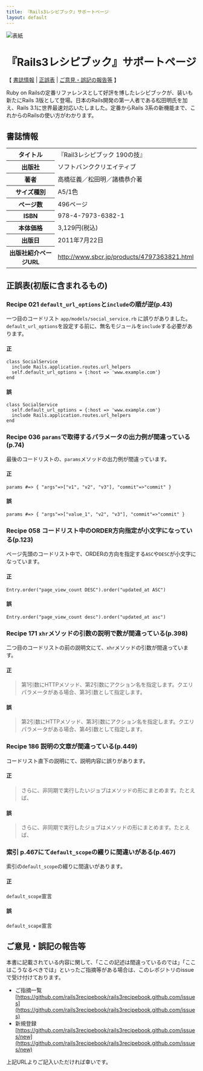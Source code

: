 ```yaml
---
title: 『Rails3レシピブック』サポートページ
layout: default
---
```


![表紙](http://www.sbcr.jp/img/t/4797363821_01.jpg)

『Rails3レシピブック』サポートページ
====================================

【 [書誌情報](#id1) | [正誤表](#id2) | [ご意見・誤記の報告等](#id9) 】

Ruby on Railsの定番リファレンスとして好評を博したレシピブックが、装いも新たにRails 3版として登場。日本のRails開発の第一人者である松田明氏を加え、Rails 3.1に世界最速対応いたしました。定番からRails 3系の新機能まで、これからのRailsの使い方がわかります。

書誌情報
--------

<table>
 <tr>
  <th>タイトル</th><td>『Rail3レシピブック 190の技』</td>
 </tr><tr>
  <th>出版社</th><td>ソフトバンククリエイティブ</td>
 </tr><tr>
  <th>著者</th><td>高橋征義／松田明／諸橋恭介著</td>
 </tr><tr>
  <th>サイズ種別</th><td>A5/1色</td>
 </tr><tr>
  <th>ページ数</th><td>496ページ</td>
 </tr><tr>
  <th>ISBN</th><td>978-4-7973-6382-1</td>
 </tr><tr>
  <th>本体価格</th><td>3,129円(税込)</td>
 </tr><tr>
  <th>出版日</th><td>2011年7月22日</td>
 </tr><tr>
  <th>出版社紹介ページURL</th><td><a href="http://www.sbcr.jp/products/4797363821.html">http://www.sbcr.jp/products/4797363821.html</a></td>
 </tr>
</table>

正誤表(初版に含まれるもの)
---------------------------

### Recipe 021 `default_url_options`と`include`の順が逆(p.43)

一つ目のコードリスト `app/models/social_service.rb` に誤りがありました。
`default_url_options`を設定する前に、無名モジュールを`include`する必要があります。

#### 正

    class SocialService
      include Rails.application.routes.url_helpers
      self.default_url_options = {:host => 'www.example.com'}
    end

#### 誤

    class SocialService
      self.default_url_options = {:host => 'www.example.com'}
      include Rails.application.routes.url_helpers
    end

### Recipe 036 `params`で取得するパラメータの出力例が間違っている(p.74)

最後のコードリストの、`params`メソッドの出力例が間違っています。

#### 正

    params #=> { "args"=>["v1", "v2", "v3"], "commit"=>"commit" }

#### 誤

    params #=> { "args"=>["value_1", "v2", "v3"], "commit"=>"commit" }

### Recipe 058 コードリスト中のORDER方向指定が小文字になっている(p.123)

ページ先頭のコードリスト中で、ORDERの方向を指定する```ASC```や```DESC```が小文字になっています。

#### 正

    Entry.order("page_view_count DESC").order("updated_at ASC")

#### 誤

    Entry.order("page_view_count desc").order("updated_at asc")

### Recipe 171 `xhr`メソッドの引数の説明で数が間違っている(p.398)

二つ目のコードリストの前の説明文にて、`xhr`メソッドの引数が間違っています。

#### 正

> 第1引数にHTTPメソッド、第2引数にアクション名を指定します。クエリパラメータがある場合、第3引数として指定します。

#### 誤

> 第2引数にHTTPメソッド、第3引数にアクション名を指定します。クエリパラメータがある場合、第4引数として指定します。

### Recipe 186 説明の文章が間違っている(p.449)

コードリスト直下の説明にて、説明内容に誤りがあります。

#### 正

> さらに、非同期で実行したいジョブはメソッドの形にまとめます。たとえば、

#### 誤

> さらに、非同期で実行したジョブはメソッドの形にまとめます。たとえば、

### 索引 p.467にて```default_scope```の綴りに間違いがある(p.467)

索引の```default_scope```の綴りに間違いがあります。

#### 正

```default_scope```宣言

#### 誤

```default_scape```宣言

ご意見・誤記の報告等
--------------------

本書に記載されている内容に関して、「ここの記述は間違っているのでは」「ここはこうなるべきでは」といったご指摘等がある場合は、このレポジトリのissueで受け付けております。

- ご指摘一覧 [https://github.com/rails3recipebook/rails3recipebook.github.com/issues](https://github.com/rails3recipebook/rails3recipebook.github.com/issues)
- 新規登録 [https://github.com/rails3recipebook/rails3recipebook.github.com/issues/new](https://github.com/rails3recipebook/rails3recipebook.github.com/issues/new)

上記URLよりご記入いただければ幸いです。

